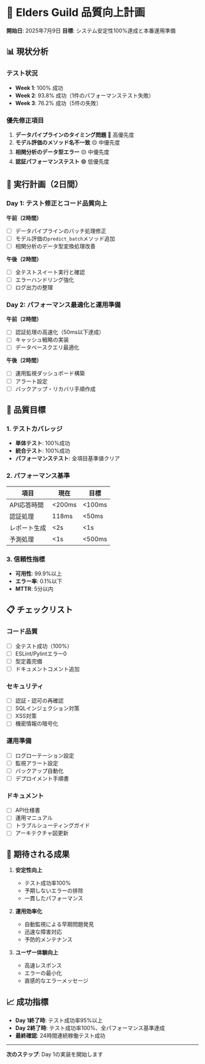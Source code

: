 # 🎯 Elders Guild 品質向上計画
**開始日**: 2025年7月9日
**目標**: システム安定性100%達成と本番運用準備

## 📊 現状分析

### テスト状況
- **Week 1**: 100% 成功
- **Week 2**: 93.8% 成功（1件のパフォーマンステスト失敗）
- **Week 3**: 76.2% 成功（5件の失敗）

### 優先修正項目
1. **データパイプラインのタイミング問題** 🔴 高優先度
2. **モデル評価のメソッド名不一致** 🟡 中優先度
3. **相関分析のデータ型エラー** 🟡 中優先度
4. **認証パフォーマンステスト** 🟢 低優先度

## 🔧 実行計画（2日間）

### Day 1: テスト修正とコード品質向上
**午前（2時間）**
- [ ] データパイプラインのバッチ処理修正
- [ ] モデル評価の`predict_batch`メソッド追加
- [ ] 相関分析のデータ型変換処理改善

**午後（2時間）**
- [ ] 全テストスイート実行と確認
- [ ] エラーハンドリング強化
- [ ] ログ出力の整理

### Day 2: パフォーマンス最適化と運用準備
**午前（2時間）**
- [ ] 認証処理の高速化（50ms以下達成）
- [ ] キャッシュ戦略の実装
- [ ] データベースクエリ最適化

**午後（2時間）**
- [ ] 運用監視ダッシュボード構築
- [ ] アラート設定
- [ ] バックアップ・リカバリ手順作成

## 🎯 品質目標

### 1. テストカバレッジ
- **単体テスト**: 100%成功
- **統合テスト**: 100%成功
- **パフォーマンステスト**: 全項目基準値クリア

### 2. パフォーマンス基準
| 項目 | 現在 | 目標 |
|-----|------|------|
| API応答時間 | <200ms | <100ms |
| 認証処理 | 118ms | <50ms |
| レポート生成 | <2s | <1s |
| 予測処理 | <1s | <500ms |

### 3. 信頼性指標
- **可用性**: 99.9%以上
- **エラー率**: 0.1%以下
- **MTTR**: 5分以内

## 📋 チェックリスト

### コード品質
- [ ] 全テスト成功（100%）
- [ ] ESLint/Pylintエラー0
- [ ] 型定義完備
- [ ] ドキュメントコメント追加

### セキュリティ
- [ ] 認証・認可の再確認
- [ ] SQLインジェクション対策
- [ ] XSS対策
- [ ] 機密情報の暗号化

### 運用準備
- [ ] ログローテーション設定
- [ ] 監視アラート設定
- [ ] バックアップ自動化
- [ ] デプロイメント手順書

### ドキュメント
- [ ] API仕様書
- [ ] 運用マニュアル
- [ ] トラブルシューティングガイド
- [ ] アーキテクチャ図更新

## 🚀 期待される成果

1. **安定性向上**
   - テスト成功率100%
   - 予期しないエラーの排除
   - 一貫したパフォーマンス

2. **運用効率化**
   - 自動監視による早期問題発見
   - 迅速な障害対応
   - 予防的メンテナンス

3. **ユーザー体験向上**
   - 高速レスポンス
   - エラーの最小化
   - 直感的なエラーメッセージ

## 📈 成功指標

- **Day 1終了時**: テスト成功率95%以上
- **Day 2終了時**: テスト成功率100%、全パフォーマンス基準達成
- **最終確認**: 24時間連続稼働テスト成功

---
**次のステップ**: Day 1の実装を開始します
